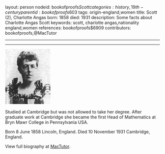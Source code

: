 layout: person
nodeid: bookofproofs$Scott
categories: history,19th-century
parentid: bookofproofs$603
tags: origin-england,women
title: Scott (2), Charlotte Angas
born: 1858
died: 1931
description: Some facts about Charlotte Angas Scott
keywords: scott, charlotte angas,nationality england,women
references: bookofproofs$6909
contributors: bookofproofs,@MacTutor

---


---

![Scott.jpg](https://github.com/bookofproofs/bookofproofs.github.io/blob/main/_sources/_assets/images/portraits/Scott.jpg?raw=true)

Studied at Cambridge but was not allowed to take her degree. After graduate work at Cambridge she became the first Head of Mathematics at Bryn Mawr College in Pennsylvania USA.

Born 8 June 1858 Lincoln, England. Died 10 November 1931 Cambridge, England.


View full biography at [MacTutor](https://mathshistory.st-andrews.ac.uk/Biographies/Scott/).